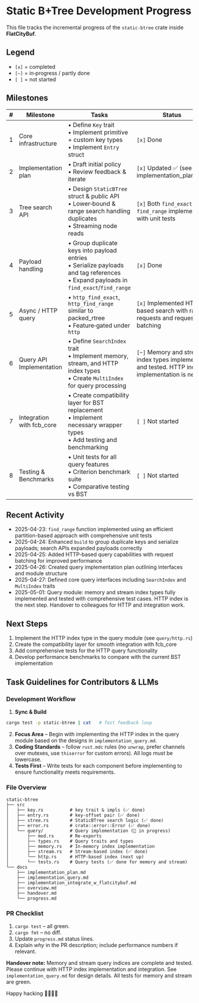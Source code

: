 # Static B+Tree Development Progress

This file tracks the incremental progress of the `static-btree` crate inside **FlatCityBuf**.

## Legend

- `[x]` = completed
- `[~]` = in‑progress / partly done
- `[ ]` = not started

## Milestones

| # | Milestone | Tasks | Status |
|---|-----------|-------|--------|
| 1 | Core infrastructure | • Define `Key` trait<br>• Implement primitive + custom key types<br>• Implement `Entry` struct | `[x]` Done |
| 2 | Implementation plan | • Draft initial policy<br>• Review feedback & iterate | `[x]` Updated ✅ (see implementation_plan.md) |
| 3 | Tree search API | • Design `StaticBTree` struct & public API<br>• Lower‑bound & range search handling duplicates<br>• Streaming node reads | `[x]` Both `find_exact` and `find_range` implemented with unit tests |
| 4 | Payload handling | • Group duplicate keys into payload entries<br>• Serialize payloads and tag references<br>• Expand payloads in `find_exact`/`find_range` | `[x]` Done |
| 5 | Async / HTTP query | • `http_find_exact`, `http_find_range` similar to packed_rtree<br>• Feature‑gated under `http` | `[x]` Implemented HTTP-based search with range requests and request batching |
| 6 | Query API Implementation | • Define `SearchIndex` trait<br>• Implement memory, stream, and HTTP index types<br>• Create `MultiIndex` for query processing | `[~]` Memory and stream index types implemented and tested. HTTP index implementation is next. |
| 7 | Integration with fcb_core | • Create compatibility layer for BST replacement<br>• Implement necessary wrapper types<br>• Add testing and benchmarking | `[ ]` Not started |
| 8 | Testing & Benchmarks | • Unit tests for all query features<br>• Criterion benchmark suite<br>• Comparative testing vs BST | `[ ]` Not started |

## Recent Activity

- 2025-04-23: `find_range` function implemented using an efficient partition-based approach with comprehensive unit tests
- 2025-04-24: Enhanced `build` to group duplicate keys and serialize payloads; search APIs expanded payloads correctly
- 2025-04-25: Added HTTP-based query capabilities with request batching for improved performance
- 2025-04-26: Created query implementation plan outlining interfaces and module structure
- 2025-04-27: Defined core query interfaces including `SearchIndex` and `MultiIndex` traits
- 2025-05-01: Query module: memory and stream index types fully implemented and tested with comprehensive test cases. HTTP index is the next step. Handover to colleagues for HTTP and integration work.

## Next Steps

1. Implement the HTTP index type in the query module (see `query/http.rs`)
2. Create the compatibility layer for smooth integration with fcb_core
3. Add comprehensive tests for the HTTP query functionality
4. Develop performance benchmarks to compare with the current BST implementation

## Task Guidelines for Contributors & LLMs

### Development Workflow

1. **Sync & Build**

  ```bash
  cargo test -p static-btree | cat   # fast feedback loop
  ```

2. **Focus Area** – Begin with implementing the HTTP index in the query module based on the designs in `implementation_query.md`.
3. **Coding Standards** – follow `rust.mdc` rules (no `unwrap`, prefer channels over mutexes, use `thiserror` for custom errors). All logs must be lowercase.
4. **Tests First** – Write tests for each component before implementing to ensure functionality meets requirements.

### File Overview

```
static-btree
├── src
│   ├── key.rs          # key trait & impls (✅ done)
│   ├── entry.rs        # key‑offset pair (✅ done)
│   ├── stree.rs        # StaticBTree search logic (✅ done)
│   ├── error.rs        # crate::error::Error (✅ done)
│   └── query/          # Query implementation (🔄 in progress)
│       ├── mod.rs      # Re-exports
│       ├── types.rs    # Query traits and types
│       ├── memory.rs   # In-memory index implementation
│       ├── stream.rs   # Stream-based index (✅ done)
│       └── http.rs     # HTTP-based index (next up)
│       └── tests.rs    # Query tests (✅ done for memory and stream)
└── docs
    ├── implementation_plan.md
    ├── implementation_query.md
    ├── implementation_integrate_w_flatcitybuf.md
    ├── overview.md
    ├── handover.md
    └── progress.md
```

### PR Checklist

1. `cargo test` – all green.
2. `cargo fmt` – no diff.
3. Update `progress.md` status lines.
4. Explain *why* in the PR description; include performance numbers if relevant.

**Handover note:** Memory and stream query indices are complete and tested. Please continue with HTTP index implementation and integration. See `implementation_query.md` for design details. All tests for memory and stream are green.

Happy hacking 👩‍💻👨‍💻
